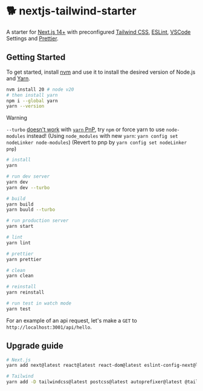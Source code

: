# 🐕 nextjs-tailwind-starter

A starter for [Next.js 14+](https://nextjs.org/) with preconfigured [Tailwind CSS](https://tailwindcss.com/), [ESLint](https://eslint.org/), [VSCode](https://code.visualstudio.com/) Settings and [Prettier](https://prettier.io/).

## Getting Started

To get started, install [nvm](https://github.com/nvm-sh/nvm) and use it to install the desired version of Node.js and [Yarn](https://yarnpkg.com/).

```bash
nvm install 20 # node v20
# then install yarn
npm i --global yarn
yarn --version
```

> [!WARNING]  
> `--turbo` [doesn't work](https://github.com/vercel/next.js/issues/42651) with [`yarn` PnP](https://yarnpkg.com/features/pnp), try `npm` or force yarn to use `node-modules` instead!
> (Using `node_modules` with new `yarn`: `yarn config set nodeLinker node-modules`)
> (Revert to pnp by `yarn config set nodeLinker pnp`)

```bash
# install
yarn

# run dev server
yarn dev
yarn dev --turbo

# build
yarn build
yarn buuld --turbo

# run production server
yarn start

# lint
yarn lint

# prettier
yarn prettier

# clean
yarn clean

# reinstall
yarn reinstall

# run test in watch mode
yarn test
```

For an example of an api request, let's make a `GET` to `http://localhost:3001/api/hello`.

## Upgrade guide

```bash
# Next.js
yarn add next@latest react@latest react-dom@latest eslint-config-next@latest

# Tailwind
yarn add -D tailwindcss@latest postcss@latest autoprefixer@latest @tailwindcss/typography@latest eslint-plugin-tailwindcss@latest prettier-plugin-tailwindcss@latest
```
